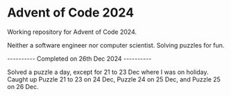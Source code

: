 # Advent of Code 2024
Working repository for Advent of Code 2024.

Neither a software engineer nor computer scientist. Solving puzzles for fun.

---------- Completed on 26th Dec 2024 ----------

Solved a puzzle a day, except for 21 to 23 Dec where I was on holiday.
Caught up Puzzle 21 to 23 on 24 Dec, Puzzle 24 on 25 Dec, and Puzzle 25 on 26 Dec.

